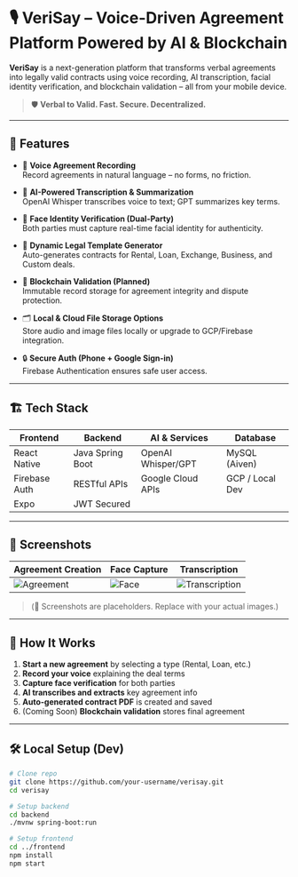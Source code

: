 # 🎙️ VeriSay – Voice-Driven Agreement Platform Powered by AI & Blockchain

**VeriSay** is a next-generation platform that transforms verbal agreements into legally valid contracts using voice recording, AI transcription, facial identity verification, and blockchain validation – all from your mobile device.

> 🛡️ **Verbal to Valid. Fast. Secure. Decentralized.**

---

## 🚀 Features

- 🎤 **Voice Agreement Recording**  
  Record agreements in natural language – no forms, no friction.

- 🧠 **AI-Powered Transcription & Summarization**  
  OpenAI Whisper transcribes voice to text; GPT summarizes key terms.

- 👤 **Face Identity Verification (Dual-Party)**  
  Both parties must capture real-time facial identity for authenticity.

- 📃 **Dynamic Legal Template Generator**  
  Auto-generates contracts for Rental, Loan, Exchange, Business, and Custom deals.

- 🔗 **Blockchain Validation (Planned)**  
  Immutable record storage for agreement integrity and dispute protection.

- 🗂️ **Local & Cloud File Storage Options**  
  Store audio and image files locally or upgrade to GCP/Firebase integration.

- 🔒 **Secure Auth (Phone + Google Sign-in)**  
  Firebase Authentication ensures safe user access.

---

## 🏗️ Tech Stack

| Frontend      | Backend         | AI & Services     | Database         |
|---------------|-----------------|-------------------|------------------|
| React Native  | Java Spring Boot| OpenAI Whisper/GPT| MySQL (Aiven)    |
| Firebase Auth | RESTful APIs    | Google Cloud APIs | GCP / Local Dev  |
| Expo          | JWT Secured     |                   |                  |

---

## 📱 Screenshots

| Agreement Creation | Face Capture | Transcription |
|--------------------|--------------|---------------|
| ![Agreement](screens/agree.png) | ![Face](screens/face.png) | ![Transcription](screens/transcript.png) |

> (📸 Screenshots are placeholders. Replace with your actual images.)

---

## 🔧 How It Works

1. **Start a new agreement** by selecting a type (Rental, Loan, etc.)
2. **Record your voice** explaining the deal terms
3. **Capture face verification** for both parties
4. **AI transcribes and extracts** key agreement info
5. **Auto-generated contract PDF** is created and saved
6. (Coming Soon) **Blockchain validation** stores final agreement

---

## 🛠️ Local Setup (Dev)

```bash
# Clone repo
git clone https://github.com/your-username/verisay.git
cd verisay

# Setup backend
cd backend
./mvnw spring-boot:run

# Setup frontend
cd ../frontend
npm install
npm start
